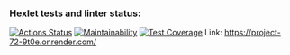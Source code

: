 ### Hexlet tests and linter status:
[![Actions Status](https://github.com/blonde2029/java-project-72/actions/workflows/hexlet-check.yml/badge.svg)](https://github.com/blonde2029/java-project-72/actions)
[![Maintainability](https://api.codeclimate.com/v1/badges/365502030e8c0381f88e/maintainability)](https://codeclimate.com/github/blonde2029/java-project-72/maintainability)
[![Test Coverage](https://api.codeclimate.com/v1/badges/365502030e8c0381f88e/test_coverage)](https://codeclimate.com/github/blonde2029/java-project-72/test_coverage)
Link: https://project-72-9t0e.onrender.com/
